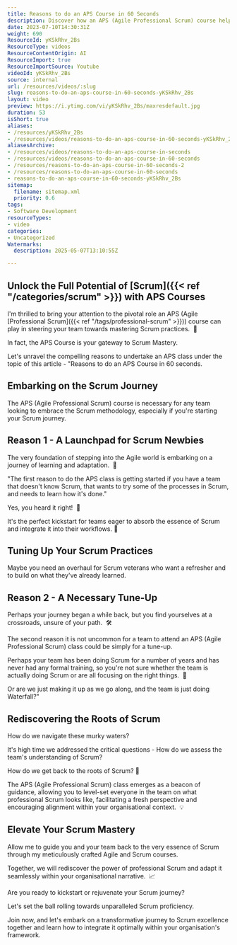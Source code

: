 ```yaml
---
title: Reasons to do an APS Course in 60 Seconds
description: Discover how an APS (Agile Professional Scrum) course helps teams start, refresh, or align their Scrum practices for improved collaboration and effective Agile delivery.
date: 2023-07-10T14:30:31Z
weight: 690
ResourceId: yKSkRhv_2Bs
ResourceType: videos
ResourceContentOrigin: AI
ResourceImport: true
ResourceImportSource: Youtube
videoId: yKSkRhv_2Bs
source: internal
url: /resources/videos/:slug
slug: reasons-to-do-an-aps-course-in-60-seconds-yKSkRhv_2Bs
layout: video
preview: https://i.ytimg.com/vi/yKSkRhv_2Bs/maxresdefault.jpg
duration: 53
isShort: true
aliases:
- /resources/yKSkRhv_2Bs
- /resources/videos/reasons-to-do-an-aps-course-in-60-seconds-yKSkRhv_2Bs
aliasesArchive:
- /resources/videos/reasons-to-do-an-aps-course-in-seconds
- /resources/videos/reasons-to-do-an-aps-course-in-60-seconds
- /resources/reasons-to-do-an-aps-course-in-60-seconds-2
- /resources/reasons-to-do-an-aps-course-in-60-seconds
- reasons-to-do-an-aps-course-in-60-seconds-yKSkRhv_2Bs
sitemap:
  filename: sitemap.xml
  priority: 0.6
tags:
- Software Development
resourceTypes:
- video
categories:
- Uncategorized
Watermarks:
  description: 2025-05-07T13:10:55Z

---
```

## Unlock the Full Potential of [Scrum]({{< ref "/categories/scrum" >}}) with APS Courses

I'm thrilled to bring your attention to the pivotal role an APS (Agile [Professional Scrum]({{< ref "/tags/professional-scrum" >}})) course can play in steering your team towards mastering Scrum practices.  🌟

In fact, the APS Course is your gateway to Scrum Mastery.

Let's unravel the compelling reasons to undertake an APS class under the topic of this article - "Reasons to do an APS Course in 60 seconds.

## Embarking on the Scrum Journey

The APS (Agile Professional Scrum) course is necessary for any team looking to embrace the Scrum methodology, especially if you're starting your Scrum journey.

## Reason 1 - A Launchpad for Scrum Newbies

The very foundation of stepping into the Agile world is embarking on a journey of learning and adaptation.  🔑

"The first reason to do the APS class is getting started if you have a team that doesn't know Scrum, that wants to try some of the processes in Scrum, and needs to learn how it's done."

Yes, you heard it right!  🎯

It's the perfect kickstart for teams eager to absorb the essence of Scrum and integrate it into their workflows. 🚀

## Tuning Up Your Scrum Practices

Maybe you need an overhaul for Scrum veterans who want a refresher and to build on what they've already learned.

## Reason 2 - A Necessary Tune-Up

Perhaps your journey began a while back, but you find yourselves at a crossroads, unsure of your path.  🛠️

The second reason it is not uncommon for a team to attend an APS (Agile Professional Scrum) class could be simply for a tune-up.

Perhaps your team has been doing Scrum for a number of years and has never had any formal training, so you're not sure whether the team is actually doing Scrum or are all focusing on the right things.  🎯

Or are we just making it up as we go along, and the team is just doing Waterfall?"

## Rediscovering the Roots of Scrum

How do we navigate these murky waters?

It's high time we addressed the critical questions - How do we assess the team's understanding of Scrum?

How do we get back to the roots of Scrum? 🌱

The APS (Agile Professional Scrum) class emerges as a beacon of guidance, allowing you to level-set everyone in the team on what professional Scrum looks like, facilitating a fresh perspective and encouraging alignment within your organisational context.  💡

## Elevate Your Scrum Mastery

Allow me to guide you and your team back to the very essence of Scrum through my meticulously crafted Agile and Scrum courses.

Together, we will rediscover the power of professional Scrum and adapt it seamlessly within your organisational narrative.  📈

Are you ready to kickstart or rejuvenate your Scrum journey?

Let's set the ball rolling towards unparalleled Scrum proficiency.

Join now, and let's embark on a transformative journey to Scrum excellence together and learn how to integrate it optimally within your organisation's framework.
